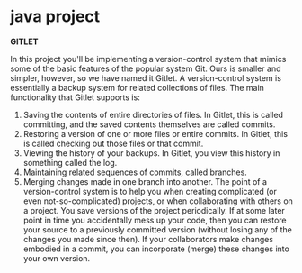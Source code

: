 # java project

**GITLET**

In this project you'll be implementing a version-control system that mimics some of the basic features of the popular system Git. Ours is smaller and simpler, however, so we have named it Gitlet.
A version-control system is essentially a backup system for related collections of files. The main functionality that Gitlet supports is:
  1. Saving the contents of entire directories of files. In Gitlet, this is called committing, and the saved contents themselves are called commits.
  2. Restoring a version of one or more files or entire commits. In Gitlet, this is called checking out those files or that commit.
  3. Viewing the history of your backups. In Gitlet, you view this history in something called the log.
  4. Maintaining related sequences of commits, called branches.
  5. Merging changes made in one branch into another. The point of a version-control system is to help you when creating complicated (or even not-so-complicated) projects, or when collaborating with others on a project. You save versions of the project periodically. If at some later point in time you accidentally mess up your code, then you can restore your source to a previously committed version (without losing any of the changes you made since then). If your collaborators make changes embodied in a commit, you can incorporate (merge) these changes into your own version.

